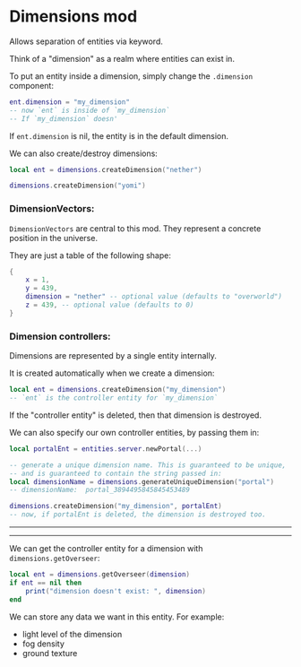 
# Dimensions mod

Allows separation of entities via keyword.

Think of a "dimension" as a realm where entities can exist in.


To put an entity inside a dimension, simply change the `.dimension` component:
```lua
ent.dimension = "my_dimension"
-- now `ent` is inside of `my_dimension`
-- If `my_dimension` doesn'
```
If `ent.dimension` is nil, the entity is in the default dimension.

We can also create/destroy dimensions:
```lua
local ent = dimensions.createDimension("nether")

dimensions.createDimension("yomi")
```



### DimensionVectors:
`DimensionVectors` are central to this mod.
They represent a concrete position in the universe.

They are just a table of the following shape:
```lua
{
    x = 1,
    y = 439,
    dimension = "nether" -- optional value (defaults to "overworld")
    z = 439, -- optional value (defaults to 0)
}
```



### Dimension controllers:
Dimensions are represented by a single entity internally.

It is created automatically when we create a dimension:
```lua
local ent = dimensions.createDimension("my_dimension")
-- `ent` is the controller entity for `my_dimension`
```

If the "controller entity" is deleted, then that dimension is destroyed.

We can also specify our own controller entities, by passing them in:
```lua
local portalEnt = entities.server.newPortal(...)

-- generate a unique dimension name. This is guaranteed to be unique,
-- and is guaranteed to contain the string passed in:
local dimensionName = dimensions.generateUniqueDimension("portal")
-- dimensionName:  portal_3894495845845453489

dimensions.createDimension("my_dimension", portalEnt)
-- now, if portalEnt is deleted, the dimension is destroyed too.
```

-----------------------

-----------------------

We can get the controller entity for a dimension with `dimensions.getOverseer`:
```lua
local ent = dimensions.getOverseer(dimension)
if ent == nil then
    print("dimension doesn't exist: ", dimension)
end
```

We can store any data we want in this entity. For example:
- light level of the dimension
- fog density
- ground texture


